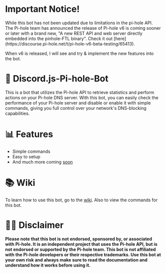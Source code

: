 <h1>Important Notice!</h1>
<p>While this bot has not been updated due to limitations in the pi-hole API. The Pi-hole team has announced the release of Pi-hole v6 is coming sooner or later with a brand new, "A new REST API and web server directly embedded into the pinhole-FTL binary". Check it out [here](https://discourse.pi-hole.net/t/pi-hole-v6-beta-testing/65413).</p>

<p>When v6 is released, I will see and try & implement the new features into the bot.</p>


# 🍾 Discord.js-Pi-hole-Bot
This is a bot that utilizes the Pi-hole API to retrieve statistics and perform actions on your Pi-hole DNS server. With this bot, you can easily check the performance of your Pi-hole server and disable or enable it with simple commands, giving you full control over your network's DNS-blocking capabilities.

# 📊 Features
- Simple commands
- Easy to setup
- And much more coming [soon](https://github.com/users/josephistired/projects/10)

# 📚 Wiki

To learn how to use this bot, go to the [wiki](https://www.josephcarmosino.website/discordpiholebot#wiki). Also to view the commands for this bot.


# 🤚🏻 Disclaimer

**Please note that this bot is not endorsed, sponsored by, or associated with Pi-hole. It is an independent project that uses the Pi-hole API, but is not endorsed or supported by the Pi-hole team. This bot is not affiliated with the Pi-hole developers or their respective trademarks. Use this bot at your own risk and always make sure to read the documentation and understand how it works before using it.**
